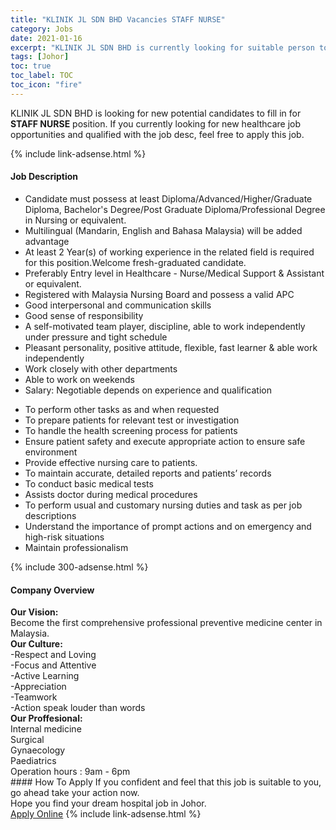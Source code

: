 ```yaml
---
title: "KLINIK JL SDN BHD Vacancies STAFF NURSE" 
category: Jobs 
date: 2021-01-16 
excerpt: "KLINIK JL SDN BHD is currently looking for suitable person to fill in the STAFF NURSE which positioned at Johor" 
tags: [Johor] 
toc: true 
toc_label: TOC 
toc_icon: "fire" 
--- 
```


<p>KLINIK JL SDN BHD is looking for new potential candidates to fill in for <b>STAFF NURSE</b> position. If you currently looking for new healthcare job opportunities and qualified with the job desc, feel free to apply this job.
</p>{% include link-adsense.html %} 
<div><div><h4>Job Description</h4></div><div><div><span><div><ul><li>Candidate must possess at least Diploma/Advanced/Higher/Graduate Diploma, Bachelor's Degree/Post Graduate Diploma/Professional Degree in Nursing or equivalent.</li><li>Multilingual (Mandarin, English and Bahasa Malaysia) will be added advantage</li><li>At least 2&#160;Year(s) of working experience in the related field is required for this position.Welcome fresh-graduated candidate.</li><li>Preferably Entry level in Healthcare - Nurse/Medical Support &amp; Assistant or equivalent.</li><li>Registered with Malaysia Nursing Board and possess a valid APC</li><li>Good interpersonal and communication skills</li><li>Good sense of responsibility</li><li>A self-motivated team player, discipline, able to work independently under pressure and tight schedule</li><li>Pleasant personality, positive attitude, flexible, fast learner &amp; able work independently</li><li>Work closely with other departments</li><li>Able to work on weekends</li><li>Salary: Negotiable depends on experience and qualification</li></ul><ul><li>To perform other tasks as and when requested</li><li>To prepare patients for relevant test or investigation</li><li>To handle the health screening process for patients</li><li>Ensure patient safety and execute appropriate action to ensure safe environment</li><li>Provide effective nursing care to patients.</li><li>To maintain accurate, detailed reports and patients&#8217; records</li><li>To conduct basic medical tests</li><li>Assists doctor during medical procedures</li><li>To perform usual and customary nursing duties and task as per job descriptions</li><li>Understand the importance of prompt actions and on emergency and high-risk situations</li><li>Maintain professionalism</li></ul></div></span></div></div></div> 
{% include 300-adsense.html %} 
<div><div><h4>Company Overview</h4></div><div><div><span><div><div><strong>Our Vision:</strong></div>
<div>Become the first comprehensive professional preventive medicine center in Malaysia.</div>
<div><strong>Our Culture:</strong><br>
-Respect and Loving<br>
-Focus and Attentive<br>
-Active Learning</div>
<div>-Appreciation</div>
<div>-Teamwork</div>
<div>-Action speak louder than words</div>
<div><strong>Our Proffesional:</strong></div>
<div>Internal medicine</div>
<div>Surgical</div>
<div>Gynaecology</div>
<div>Paediatrics</div>
<div>Operation hours : 9am - 6pm</div></div></span></div></div></div> 
#### How To Apply 
If you confident and feel that this job is suitable to you, go ahead take your action now. <br/> 
Hope you find your dream hospital job in Johor. <br/> 
<a href="https://www.jobstreet.com.my/en/job/staff-nurse-4454346?jobId=jobstreet-my-job-4454346&sectionRank=14&token=0~bae254d7-0f48-4a17-b7bd-2f037b5a283c&fr=SRP%20View%20In%20New%20Ta" class="btn btn--warning" target="_blank" rel="nofollow noopenner">Apply Online</a> 
{% include link-adsense.html %} 